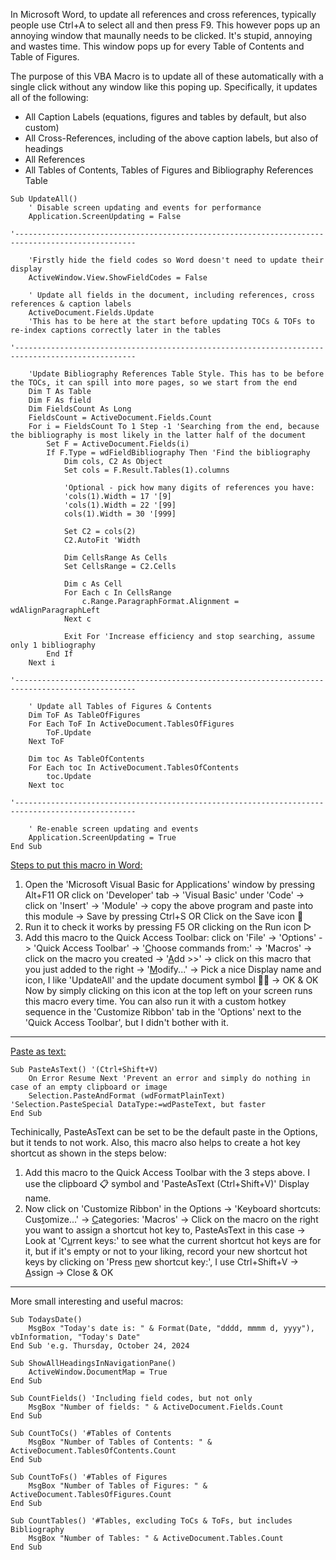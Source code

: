 In Microsoft Word, to update all references and cross references, typically people use Ctrl+A to select all and then press F9. This however pops up an annoying window that maunally needs to be clicked. It's stupid, annoying and wastes time. This window pops up for every Table of Contents and Table of Figures.
<!-- To Do: Add 2 screenshots here: TOC & Table of Figures -->
The purpose of this VBA Macro is to update all of these automatically with a single click without any window like this poping up. Specifically, it updates all of the following:

- All Caption Labels (equations, figures and tables by default, but also custom)
- All Cross-References, including of the above caption labels, but also of headings
- All References
- All Tables of Contents, Tables of Figures and Bibliography References Table
```VBA
Sub UpdateAll()
    ' Disable screen updating and events for performance
    Application.ScreenUpdating = False
    
'-------------------------------------------------------------------------------------------------

    'Firstly hide the field codes so Word doesn't need to update their display
    ActiveWindow.View.ShowFieldCodes = False
    
    ' Update all fields in the document, including references, cross references & caption labels
    ActiveDocument.Fields.Update
    'This has to be here at the start before updating TOCs & TOFs to re-index captions correctly later in the tables

'-------------------------------------------------------------------------------------------------

    'Update Bibliography References Table Style. This has to be before the TOCs, it can spill into more pages, so we start from the end
    Dim T As Table
    Dim F As field
    Dim FieldsCount As Long
    FieldsCount = ActiveDocument.Fields.Count
    For i = FieldsCount To 1 Step -1 'Searching from the end, because the bibliography is most likely in the latter half of the document
        Set F = ActiveDocument.Fields(i)
        If F.Type = wdFieldBibliography Then 'Find the bibliography
            Dim cols, C2 As Object
            Set cols = F.Result.Tables(1).columns

            'Optional - pick how many digits of references you have:
            'cols(1).Width = 17 '[9]
            'cols(1).Width = 22 '[99]
            cols(1).Width = 30 '[999]

            Set C2 = cols(2)
            C2.AutoFit 'Width

            Dim CellsRange As Cells
            Set CellsRange = C2.Cells

            Dim c As Cell
            For Each c In CellsRange
                c.Range.ParagraphFormat.Alignment = wdAlignParagraphLeft
            Next c

            Exit For 'Increase efficiency and stop searching, assume only 1 bibliography
        End If
    Next i

'-------------------------------------------------------------------------------------------------

    ' Update all Tables of Figures & Contents
    Dim ToF As TableOfFigures
    For Each ToF In ActiveDocument.TablesOfFigures
        ToF.Update
    Next ToF

    Dim toc As TableOfContents
    For Each toc In ActiveDocument.TablesOfContents
        toc.Update
    Next toc

'-------------------------------------------------------------------------------------------------

    ' Re-enable screen updating and events
    Application.ScreenUpdating = True
End Sub
```
<ins>Steps to put this macro in Word:</ins>
1) Open the 'Microsoft Visual Basic for Applications' window by pressing Alt+F11 OR click on 'Developer' tab -> 'Visual Basic' under 'Code' -> click on 'Insert' -> 'Module' -> copy the above program and paste into this module -> Save by pressing Ctrl+S OR Click on the Save icon 💾
2) Run it to check it works by pressing F5 OR clicking on the Run icon ▷
3) Add this macro to the Quick Access Toolbar: click on 'File' -> 'Options' -> 'Quick Access Toolbar' -> '<ins>C</ins>hoose commands from:' -> 'Macros' -> click on the macro you created -> '<ins>A</ins>dd >>' -> click on this macro that you just added to the right -> '<ins>M</ins>odify...' -> Pick a nice Display name and icon, I like 'UpdateAll' and the update document symbol 📄🔄 -> OK & OK
Now by simply clicking on this icon at the top left on your screen runs this macro every time. You can also run it with a custom hotkey sequence in the 'Customize Ribbon' tab in the 'Options' next to the 'Quick Access Toolbar', but I didn't bother with it.

<!-- To Do: Add screenshots here & link to my PhD thesis to show how the bibliography hyperlinks 🔗 and ToC indentations look like -->
---
<ins>Paste as text:</ins>
```VBA
Sub PasteAsText() '(Ctrl+Shift+V)
    On Error Resume Next 'Prevent an error and simply do nothing in case of an empty clipboard or image
    Selection.PasteAndFormat (wdFormatPlainText) 'Selection.PasteSpecial DataType:=wdPasteText, but faster
End Sub
```
Techinically, PasteAsText can be set to be the default paste in the Options, but it tends to not work. Also, this macro also helps to create a hot key shortcut as shown in the steps below:

1) Add this macro to the Quick Access Toolbar with the 3 steps above. I use the clipboard 📋 symbol and 'PasteAsText (Ctrl+Shift+V)' Display name.
2) Now click on 'Customize Ribbon' in the Options -> 'Keyboard shortcuts: Cus<ins>t</ins>omize...' -> <ins>C</ins>ategories: 'Macros' -> Click on the macro on the right you want to assign a shortcut hot key to, PasteAsText in this case -> Look at 'C<ins>u</ins>rrent keys:' to see what the current shortcut hot keys are for it, but if it's empty or not to your liking, record your new shortcut hot keys by clicking on 'Press <ins>n</ins>ew shortcut key:', I use Ctrl+Shift+V -> <ins>A</ins>ssign -> Close & OK
---
More small interesting and useful macros:
```VBA
Sub TodaysDate()
    MsgBox "Today's date is: " & Format(Date, "dddd, mmmm d, yyyy"), vbInformation, "Today's Date"
End Sub 'e.g. Thursday, October 24, 2024
```
```VBA
Sub ShowAllHeadingsInNavigationPane()
    ActiveWindow.DocumentMap = True
End Sub
```
```VBA
Sub CountFields() 'Including field codes, but not only
    MsgBox "Number of fields: " & ActiveDocument.Fields.Count
End Sub
```
```VBA
Sub CountToCs() '#Tables of Contents
    MsgBox "Number of Tables of Contents: " & ActiveDocument.TablesOfContents.Count
End Sub
```
```VBA
Sub CountToFs() '#Tables of Figures
    MsgBox "Number of Tables of Figures: " & ActiveDocument.TablesOfFigures.Count
End Sub
```
```VBA
Sub CountTables() '#Tables, excluding ToCs & ToFs, but includes Bibliography
    MsgBox "Number of Tables: " & ActiveDocument.Tables.Count
End Sub
```

